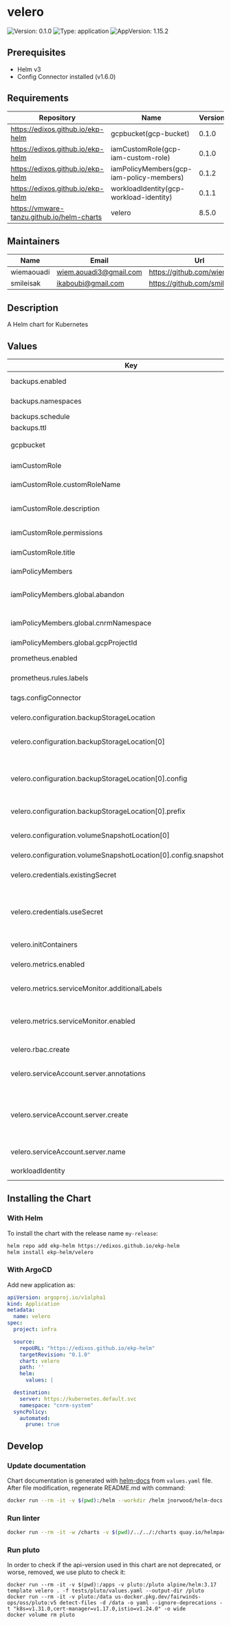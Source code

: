 # velero

![Version: 0.1.0](https://img.shields.io/badge/Version-0.1.0-informational?style=flat-square) ![Type: application](https://img.shields.io/badge/Type-application-informational?style=flat-square) ![AppVersion: 1.15.2](https://img.shields.io/badge/AppVersion-1.15.2-informational?style=flat-square)

## Prerequisites

- Helm v3
- Config Connector installed (v1.6.0)

## Requirements

| Repository | Name | Version |
|------------|------|---------|
| https://edixos.github.io/ekp-helm | gcpbucket(gcp-bucket) | 0.1.0 |
| https://edixos.github.io/ekp-helm | iamCustomRole(gcp-iam-custom-role) | 0.1.0 |
| https://edixos.github.io/ekp-helm | iamPolicyMembers(gcp-iam-policy-members) | 0.1.2 |
| https://edixos.github.io/ekp-helm | workloadIdentity(gcp-workload-identity) | 0.1.1 |
| https://vmware-tanzu.github.io/helm-charts | velero | 8.5.0 |

## Maintainers

| Name | Email | Url |
| ---- | ------ | --- |
| wiemaouadi | <wiem.aouadi3@gmail.com> | <https://github.com/wiemaouadi> |
| smileisak | <ikaboubi@gmail.com> | <https://github.com/smileisak> |

## Description

A Helm chart for Kubernetes

## Values

| Key | Type | Default | Description |
|-----|------|---------|-------------|
| backups.enabled | bool | `false` | Enables creation of a velero schedule |
| backups.namespaces | list | `["default"]` | List of namespace backuped by velero |
| backups.schedule | string | `"@every 24h"` | Period of backup |
| backups.ttl | string | `"96h0m0s"` | ttl of the backup |
| gcpbucket | object | `{"accessControl":{"createCloudIamPolicy":true,"iamPolicy":[{"member":"serviceAccount:sa-name@${gcpProjectId?}.iam.gserviceaccount.com","role":"roles/storage.admin"}],"publicAccessPrevention":"inherited","uniformBucketLevelAccess":false},"bucketName":"","global":{"abandon":false,"cnrmNamespace":"","gcpProjectId":"myprojectid","location":"EUROPE-WEST1","skipUnspecifiedFields":false}}` | `tags.configConnector` must be set to `true` |
| iamCustomRole | object | `{"customRoleName":"velero","description":"The description of the custom role resource","global":{"cnrmNamespace":"","gcpOrganisationId":"","gcpProjectId":"myprojectid","skipUnspecifiedFields":false},"permissions":["compute.disks.create","compute.disks.createSnapshot","compute.disks.get","compute.snapshots.create","compute.snapshots.delete","compute.snapshots.get","compute.snapshots.useReadOnly","compute.zones.get"],"title":"velero"}` | `tags.configConnector` must be set to `true` |
| iamCustomRole.customRoleName | string | `"velero"` | The name of the IAM Custom Role |
| iamCustomRole.description | string | `"The description of the custom role resource"` | A human-readable description for the role |
| iamCustomRole.permissions | list | `["compute.disks.create","compute.disks.createSnapshot","compute.disks.get","compute.snapshots.create","compute.snapshots.delete","compute.snapshots.get","compute.snapshots.useReadOnly","compute.zones.get"]` | custom role permissions |
| iamCustomRole.title | string | `"velero"` | A human-readable title for the role |
| iamPolicyMembers | object | `{"global":{"abandon":false,"cnrmNamespace":"","gcpProjectId":"myprojectid"},"members":[]}` | `tags.configConnector` must be set to `true` |
| iamPolicyMembers.global.abandon | bool | `false` | Keep the resource even after the kcc resource deletion. |
| iamPolicyMembers.global.cnrmNamespace | string | nil | Allows to deploy in another namespace than the release one |
| iamPolicyMembers.global.gcpProjectId | string | `"myprojectid"` | Google Project ID |
| prometheus.enabled | bool | `true` | Enables Prometheus Operator monitoring |
| prometheus.rules.labels | object | `{"prometheus":"prometheus-operator-prometheus"}` | Labels to affect to the Prometheus Rules |
| tags.configConnector | bool | `false` | Enables Config Connector features |
| velero.configuration.backupStorageLocation | list | `[{"config":{},"name":"default","prefix":"backups","provider":"gcp"}]` | Provider used for backups |
| velero.configuration.backupStorageLocation[0] | object | `{"config":{},"name":"default","prefix":"backups","provider":"gcp"}` | Name of the provider used for default backup location |
| velero.configuration.backupStorageLocation[0].config | object | `{}` | Additional provider-specific configuration. See the [link](https://velero.io/docs/v1.5/supported-providers/) for further informations |
| velero.configuration.backupStorageLocation[0].prefix | string | `"backups"` | Path in the bucket for velero backup |
| velero.configuration.volumeSnapshotLocation[0] | object | `{"config":{"snapshotLocation":"europe-west1"},"name":"default","provider":"gcp"}` | Name of the provider used for default snapshot location |
| velero.configuration.volumeSnapshotLocation[0].config.snapshotLocation | string | `"europe-west1"` | Snapshot location |
| velero.credentials.existingSecret | string | `"velero-bucket"` | Name of the existing secret containing gcp creds |
| velero.credentials.useSecret | bool | `false` | Use secret for bucket credentials (deactivate if used with workload identity) |
| velero.initContainers | list | `[{"image":"velero/velero-plugin-for-gcp:v1.3.0","imagePullPolicy":"IfNotPresent","name":"velero-plugin-for-gcp","resources":{"requests":{"cpu":"100m","memory":"512Mi"}},"volumeMounts":[{"mountPath":"/target","name":"plugins"}]}]` | List of init containers for velero plugin |
| velero.metrics.enabled | bool | `true` | Enables prometheus metrics |
| velero.metrics.serviceMonitor.additionalLabels | object | `{"prometheus":"prometheus-operator-prometheus"}` | Labels to add to the velero service monitor |
| velero.metrics.serviceMonitor.enabled | bool | `true` | Enables prometheus-operator service monitor |
| velero.rbac.create | bool | `true` | Creates RBAC for velero |
| velero.serviceAccount.server.annotations | object | `{}` | Annotations to add to the velero service account |
| velero.serviceAccount.server.create | bool | `true` | Create Velero SA through velero helm chart (does not allow workload identity - SA created through this Chart helm) |
| velero.serviceAccount.server.name | string | `"velero"` | Name of the service Account |
| workloadIdentity | object | `{"global":{"abandon":false,"cnrmNamespace":"","gcpProjectId":"myprojectid","gsa":{"create":true,"name":"velero","project":""},"ksa":{"name":"velero","namespace":"velero"}}}` | `tags.configConnector` must be set to `true` |

## Installing the Chart

### With Helm

To install the chart with the release name `my-release`:

```bash
helm repo add ekp-helm https://edixos.github.io/ekp-helm
helm install ekp-helm/velero
```

### With ArgoCD

Add new application as:

```yaml
apiVersion: argoproj.io/v1alpha1
kind: Application
metadata:
  name: velero
spec:
  project: infra

  source:
    repoURL: "https://edixos.github.io/ekp-helm"
    targetRevision: "0.1.0"
    chart: velero
    path: ''
    helm:
      values: |

  destination:
    server: https://kubernetes.default.svc
    namespace: "cnrm-system"
  syncPolicy:
    automated:
      prune: true
```

## Develop

### Update documentation

Chart documentation is generated with [helm-docs](https://github.com/norwoodj/helm-docs) from `values.yaml` file.
After file modification, regenerate README.md with command:

```bash
docker run --rm -it -v $(pwd):/helm --workdir /helm jnorwood/helm-docs:v1.14.2 helm-docs
```

### Run linter

```bash
docker run --rm -it -w /charts -v $(pwd)/../../:/charts quay.io/helmpack/chart-testing:v3.12.0 ct lint --charts /charts/charts/velero --config /charts/charts/velero/ct.yaml
```

### Run pluto

In order to check if the api-version used in this chart are not deprecated, or worse, removed, we use pluto to check it:

```
docker run --rm -it -v $(pwd):/apps -v pluto:/pluto alpine/helm:3.17 template velero . -f tests/pluto/values.yaml --output-dir /pluto
docker run --rm -it -v pluto:/data us-docker.pkg.dev/fairwinds-ops/oss/pluto:v5 detect-files -d /data -o yaml --ignore-deprecations -t "k8s=v1.31.0,cert-manager=v1.17.0,istio=v1.24.0" -o wide
docker volume rm pluto
```


